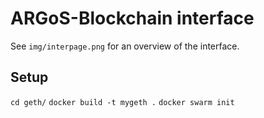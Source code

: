 # ARGoS-Blockchain interface

See `img/interpage.png` for an overview of the interface.

## Setup

```cd geth/```
```docker build -t mygeth .```
```docker swarm init```


